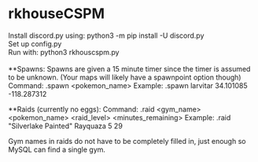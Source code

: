 # rkhouseCSPM

Install discord.py using: python3 -m pip install -U discord.py <br />
Set up config.py <br />
Run with: python3 rkhouscspm.py <br><br>
**Spawns: Spawns are given a 15 minute timer since the timer is assumed to be unknown. (Your maps will likely have a spawnpoint option though) Command: .spawn <pokemon_name> Example: .spawn larvitar 34.101085 -118.287312 <br />

**Raids (currently no eggs): Command: .raid <gym_name> <pokemon_name> <raid_level> <minutes_remaining> Example: .raid "Silverlake Painted" Rayquaza 5 29 <br />

Gym names in raids do not have to be completely filled in, just enough so MySQL can find a single gym.
